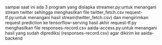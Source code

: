 sampai saat ini ada 3 program yang disiapka
streamer.py:untuk menangani stream twitter sehingga menghasilkan file twitter_fetch.csv
request-tf.py:untuk menangani hasil stream(twitter_fetch.csv) dan mengirimkan request prediction ke tensorflow-serving
hasil akhir request-tf.py menghasilkan file responses-record.csv 
aaida-access.py:untuk menangani hasil yang sudah diprediksi (responses-record.csv) agar dikirim ke aaida-backend